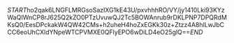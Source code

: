 $START$ho2qak6LNGFLMRGsoSazIXG1kE43U/pxvhhhRO/VY/jy1410Lki93KYzWaQIWnCP8rJ625Q2kZO0PTzUvuwQJ2Tc5BOWAnrub9rDKLPNP7DPQRdMKsQ0/EesDPckakW4QW42CMs+h2uheH4hoZxEGKk30z+Ztzz4A8hlLwJbCCC6eoUhCXldYNpeWTCPVMXE0QFlyEPO6wDiLD4eO25glQ==$END$